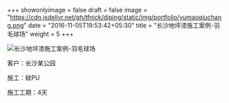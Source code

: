 +++
showonlyimage = false
draft = false
image = "https://cdn.jsdelivr.net/gh/tfnick/diping/static/img/portfolio/yumaoqiuchang.png"
date = "2016-11-05T19:53:42+05:30"
title = "长沙地坪漆施工案例-羽毛球场"
weight = 5
+++

![长沙地坪漆施工案例-羽毛球场](https://cdn.jsdelivr.net/gh/tfnick/diping/static/img/portfolio/yumaoqiuchang.png)


客户：长沙某公园

施工：硅PU 

施工工期：4天
